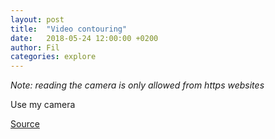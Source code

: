 ```yaml
---
layout: post
title:  "Video contouring"
date:   2018-05-24 12:00:00 +0200
author: Fil
categories: explore
---
```


_Note: reading the camera is only allowed from http*s* websites_

<p><span id="viewofcamera"></span> Use my camera</p>
<div class="fullwidth">
  <div id="K"></div>
</div>

<script type="module">

  // NOTEBOOK CONFIGURATION
  import notebook from "https://api.observablehq.com/@fil/video-contouring.js?key=07b17d835d904f19";
  const renders = {
    "K": "#K",
    "viewof camera": "#viewofcamera",
  };

  // BOILERPLATE
  import {Inspector, Runtime} from "https://unpkg.com/@observablehq/notebook-runtime@1.2.0?module";
  for (let i in renders) {
    let s = renders[i], a = s.match(/^\w+/);
    if (a) {
      renders[i] = document.createElement(a[0]);
      target.appendChild(renders[i]);
      if (a = s.match(/\.(\w+)$/))
        renders[i].className = a[1]; 
    }
    else
      renders[i] = document.querySelector(renders[i]);
  }
  Runtime.load(notebook, (variable) => {
    if (renders[variable.name]) {
      return new Inspector(renders[variable.name]);
    } else {
      // return true; // uncomment to run hidden cells
    }
  });
</script>


<style>
/* https://css-tricks.com/full-width-containers-limited-width-parents/ */
.fullwidth {
  width: 100vw;
  position: relative;
  left: 50%;
  right: 50%;
  margin-left: -50vw;
  margin-right: -50vw;
}
.observablehq--error { color: red }
#visual { min-height: 40vw }
</style>

[Source](https://beta.observablehq.com/@fil/video-contouring)